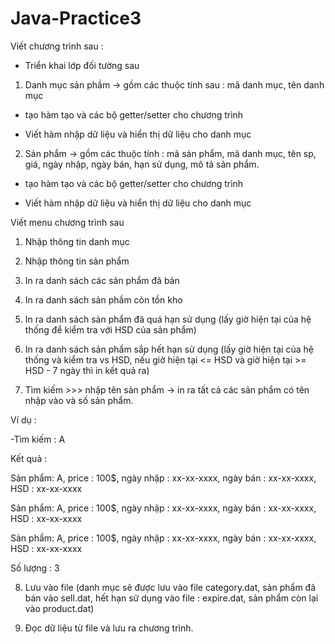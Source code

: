 # Java-Practice3

Viết chương trình sau :
- Triển khai lớp đối tường sau

1. Danh mục sản phầm -> gồm các thuộc tính sau : mã danh mục, tên danh mục

- tạo hàm tạo và các bộ getter/setter cho chương trình

- Viết hàm nhập dữ liệu và hiển thị dữ liệu cho danh mục

2. Sản phẩm -> gồm các thuộc tính : mã sản phẩm, mã danh mục, tên sp, giá, ngày nhập, ngày bán, hạn sử dụng, mô tả sản phẩm.

- tạo hàm tạo và các bộ getter/setter cho chương trình

- Viết hàm nhập dữ liệu và hiển thị dữ liệu cho danh mục

Viết menu chương trình sau

1. Nhập thông tin danh mục

2. Nhập thông tin sản phẩm 

3. In ra danh sách các sản phẩm đã bán

4. In ra danh sách sản phầm còn tồn kho

5. In ra danh sách sản phẩm đã quá hạn sử dụng (lấy giờ hiện tại của hệ thống để kiểm tra với HSD của sản phẩm)

6. In ra danh sách sản phẩm sắp hết hạn sử dụng (lấy giờ hiện tại của hệ thống và kiểm tra vs HSD, nếu giờ hiện tại <= HSD và giờ hiện tại >= HSD - 7 ngày thì in  kết quả ra)

7. Tìm kiếm >>> nhập tên sản phẩm -> in ra tất cả các sản phẩm có tên nhập vào và số sản phẩm.

Ví dụ : 

-Tìm kiếm : A

Kết quả :

Sản phẩm: A, price : 100$, ngày nhập : xx-xx-xxxx, ngày bán : xx-xx-xxxx, HSD : xx-xx-xxxx

Sản phẩm: A, price : 100$, ngày nhập : xx-xx-xxxx, ngày bán : xx-xx-xxxx, HSD : xx-xx-xxxx

Sản phẩm: A, price : 100$, ngày nhập : xx-xx-xxxx, ngày bán : xx-xx-xxxx, HSD : xx-xx-xxxx

Số lượng : 3

8. Lưu vào file (danh mục sẽ được lưu vào file category.dat, sản phẩm đã bán vào sell.dat, hết hạn sử dụng vào file : expire.dat, sản phẩm còn lại vào product.dat)

9. Đọc dữ liệu từ file và lưu ra chương trình.
